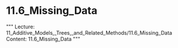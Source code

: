 # 11.6_Missing_Data
"""
Lecture: 11_Additive_Models,_Trees,_and_Related_Methods/11.6_Missing_Data
Content: 11.6_Missing_Data
"""
